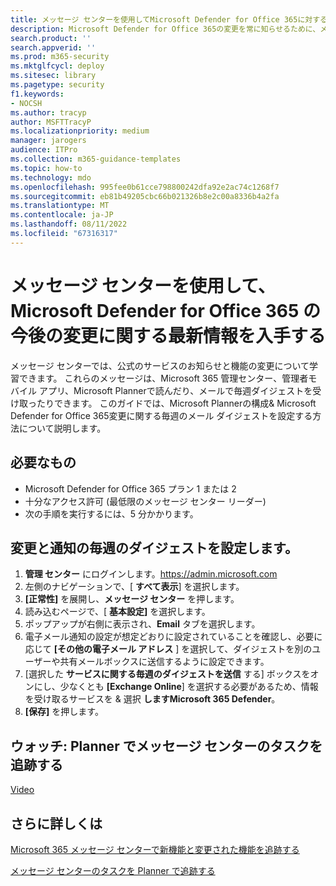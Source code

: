 ```yaml
---
title: メッセージ センターを使用してMicrosoft Defender for Office 365に対する変更の毎週ダイジェスト通知を設定する
description: Microsoft Defender for Office 365の変更を常に知らせるために、メッセージ センター アクティビティの毎週のダイジェストを設定する手順。
search.product: ''
search.appverid: ''
ms.prod: m365-security
ms.mktglfcycl: deploy
ms.sitesec: library
ms.pagetype: security
f1.keywords:
- NOCSH
ms.author: tracyp
author: MSFTTracyP
ms.localizationpriority: medium
manager: jarogers
audience: ITPro
ms.collection: m365-guidance-templates
ms.topic: how-to
ms.technology: mdo
ms.openlocfilehash: 995fee0b61cce798800242dfa92e2ac74c1268f7
ms.sourcegitcommit: eb81b49205cbc66b021326b8e2c00a8336b4a2fa
ms.translationtype: MT
ms.contentlocale: ja-JP
ms.lasthandoff: 08/11/2022
ms.locfileid: "67316317"
---
```

# <a name="stay-informed-of-upcoming-changes-to-microsoft-defender-for-office-365-using-the-message-center"></a>メッセージ センターを使用して、Microsoft Defender for Office 365 の今後の変更に関する最新情報を入手する

メッセージ センターでは、公式のサービスのお知らせと機能の変更について学習できます。 これらのメッセージは、Microsoft 365 管理センター、管理者モバイル アプリ、Microsoft Plannerで読んだり、メールで毎週ダイジェストを受け取ったりできます。 このガイドでは、Microsoft Plannerの構成& Microsoft Defender for Office 365変更に関する毎週のメール ダイジェストを設定する方法について説明します。

## <a name="what-youll-need"></a>必要なもの

- Microsoft Defender for Office 365 プラン 1 または 2
- 十分なアクセス許可 (最低限のメッセージ センター リーダー)
- 次の手順を実行するには、5 分かかります。

## <a name="setting-up-a-weekly-digest-of-changes-and-notifications"></a>変更と通知の毎週のダイジェストを設定します。
1.  **管理 センター** にログインします。https://admin.microsoft.com
1.  左側のナビゲーションで、[ **すべて表示**] を選択します。
1.  **[正常性]** を展開し、**メッセージ センター** を押します。
1.  読み込むページで、[ **基本設定]** を選択します。
1.  ポップアップが右側に表示され、**Email** タブを選択します。
1.  電子メール通知の設定が想定どおりに設定されていることを確認し、必要に応じて **[その他の電子メール アドレス** ] を選択して、ダイジェストを別のユーザーや共有メールボックスに送信するように設定できます。
1.  [選択した **サービスに関する毎週のダイジェストを送信** する] ボックスをオンにし、少なくとも **[Exchange Online**] を選択する必要があるため、情報を受け取るサービスを & 選択 **しますMicrosoft 365 Defender**。
1.  **[保存]** を押します。

## <a name="watch-track-your-message-center-tasks-in-planner"></a>ウォッチ: Planner でメッセージ センターのタスクを追跡する
[Video](https://www.microsoft.com/en-us/videoplayer/embed/RE4C7Ne)

## <a name="learn-more"></a>さらに詳しくは
[Microsoft 365 メッセージ センターで新機能と変更された機能を追跡する](../../../admin/manage/message-center.md)

[メッセージ センターのタスクを Planner で追跡する](/office365/planner/track-message-center-tasks-planner)
